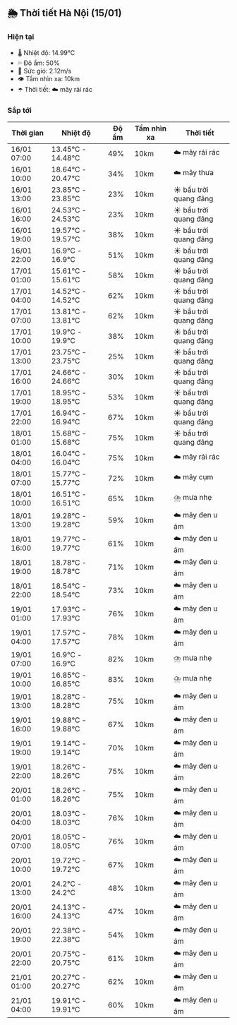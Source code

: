 ## 🌦️ Thời tiết Hà Nội (15/01)

### Hiện tại

- 🌡️ Nhiệt độ: 14.99℃
- 💦 Độ ẩm: 50%
- 💨 Sức gió: 2.12m/s
- 👁️ Tầm nhìn xa: 10km
- ☂️ Thời tiết: ☁️ mây rải rác

### Sắp tới

| Thời gian | Nhiệt độ | Độ ẩm | Tầm nhìn xa | Thời tiết |
| --- | --- | --- | --- | --- |
| 16/01 07:00 | 13.45℃ - 14.48℃ | 49% | 10km | ☁️ mây rải rác |
| 16/01 10:00 | 18.64℃ - 20.47℃ | 34% | 10km | ☁️ mây thưa |
| 16/01 13:00 | 23.85℃ - 23.85℃ | 23% | 10km | ☀️ bầu trời quang đãng |
| 16/01 16:00 | 24.53℃ - 24.53℃ | 23% | 10km | ☀️ bầu trời quang đãng |
| 16/01 19:00 | 19.57℃ - 19.57℃ | 38% | 10km | ☀️ bầu trời quang đãng |
| 16/01 22:00 | 16.9℃ - 16.9℃ | 51% | 10km | ☀️ bầu trời quang đãng |
| 17/01 01:00 | 15.61℃ - 15.61℃ | 58% | 10km | ☀️ bầu trời quang đãng |
| 17/01 04:00 | 14.52℃ - 14.52℃ | 62% | 10km | ☀️ bầu trời quang đãng |
| 17/01 07:00 | 13.81℃ - 13.81℃ | 62% | 10km | ☀️ bầu trời quang đãng |
| 17/01 10:00 | 19.9℃ - 19.9℃ | 38% | 10km | ☀️ bầu trời quang đãng |
| 17/01 13:00 | 23.75℃ - 23.75℃ | 25% | 10km | ☀️ bầu trời quang đãng |
| 17/01 16:00 | 24.66℃ - 24.66℃ | 30% | 10km | ☀️ bầu trời quang đãng |
| 17/01 19:00 | 18.95℃ - 18.95℃ | 53% | 10km | ☀️ bầu trời quang đãng |
| 17/01 22:00 | 16.94℃ - 16.94℃ | 67% | 10km | ☀️ bầu trời quang đãng |
| 18/01 01:00 | 15.68℃ - 15.68℃ | 75% | 10km | ☀️ bầu trời quang đãng |
| 18/01 04:00 | 16.04℃ - 16.04℃ | 75% | 10km | ☁️ mây rải rác |
| 18/01 07:00 | 15.77℃ - 15.77℃ | 72% | 10km | ☁️ mây cụm |
| 18/01 10:00 | 16.51℃ - 16.51℃ | 65% | 10km | ⛈️ mưa nhẹ |
| 18/01 13:00 | 19.28℃ - 19.28℃ | 59% | 10km | ☁️ mây đen u ám |
| 18/01 16:00 | 19.77℃ - 19.77℃ | 61% | 10km | ☁️ mây đen u ám |
| 18/01 19:00 | 18.78℃ - 18.78℃ | 71% | 10km | ☁️ mây đen u ám |
| 18/01 22:00 | 18.54℃ - 18.54℃ | 73% | 10km | ☁️ mây đen u ám |
| 19/01 01:00 | 17.93℃ - 17.93℃ | 76% | 10km | ☁️ mây đen u ám |
| 19/01 04:00 | 17.57℃ - 17.57℃ | 78% | 10km | ☁️ mây đen u ám |
| 19/01 07:00 | 16.9℃ - 16.9℃ | 82% | 10km | ⛈️ mưa nhẹ |
| 19/01 10:00 | 16.85℃ - 16.85℃ | 83% | 10km | ⛈️ mưa nhẹ |
| 19/01 13:00 | 18.28℃ - 18.28℃ | 75% | 10km | ☁️ mây đen u ám |
| 19/01 16:00 | 19.88℃ - 19.88℃ | 67% | 10km | ☁️ mây đen u ám |
| 19/01 19:00 | 19.14℃ - 19.14℃ | 70% | 10km | ☁️ mây đen u ám |
| 19/01 22:00 | 18.26℃ - 18.26℃ | 75% | 10km | ☁️ mây đen u ám |
| 20/01 01:00 | 18.26℃ - 18.26℃ | 75% | 10km | ☁️ mây đen u ám |
| 20/01 04:00 | 18.03℃ - 18.03℃ | 76% | 10km | ☁️ mây đen u ám |
| 20/01 07:00 | 18.05℃ - 18.05℃ | 76% | 10km | ☁️ mây đen u ám |
| 20/01 10:00 | 19.72℃ - 19.72℃ | 67% | 10km | ☁️ mây đen u ám |
| 20/01 13:00 | 24.2℃ - 24.2℃ | 48% | 10km | ☁️ mây đen u ám |
| 20/01 16:00 | 24.13℃ - 24.13℃ | 47% | 10km | ☁️ mây đen u ám |
| 20/01 19:00 | 22.38℃ - 22.38℃ | 54% | 10km | ☁️ mây đen u ám |
| 20/01 22:00 | 20.75℃ - 20.75℃ | 61% | 10km | ☁️ mây đen u ám |
| 21/01 01:00 | 20.27℃ - 20.27℃ | 62% | 10km | ☁️ mây đen u ám |
| 21/01 04:00 | 19.91℃ - 19.91℃ | 60% | 10km | ☁️ mây đen u ám |
